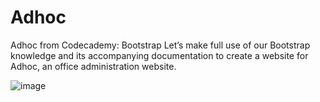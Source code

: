 # Adhoc
Adhoc from Codecademy: Bootstrap
Let’s make full use of our Bootstrap knowledge and its accompanying documentation to create a website for Adhoc, an office administration website.



![image](https://user-images.githubusercontent.com/124717752/233394373-79c3eb7c-ccd8-4717-abed-f717e7f7403f.png)
